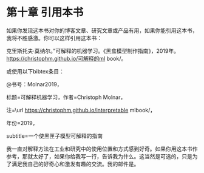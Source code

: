 # 第十章 引用本书

如果你发现这本书对你的博客文章、研究文章或产品有用，如果你能引用这本书，我将不胜感激。你可以这样引用这本书：

克里斯托夫·莫纳尔。”可解释的机器学习。《黑盒模型制作指南》，2019年。https://christophm.github.io/可解释的ml book/。

或使用以下bibtex条目：

@书号：Molnar2019，

标题=可解释机器学习，作者=Christoph Molnar，

注=\url https://christophm.github.io/interpretable mlbook/，

年份=2019，

subtitle=一个使黑匣子模型可解释的指南

我一直对解释方法在工业和研究中的使用位置和方式感到好奇。如果你用这本书作参考，那就太好了，如果你给我写一行，告诉我为什么。这当然是可选的，只是为了满足我自己的好奇心和激发有趣的交流。我的邮件是。